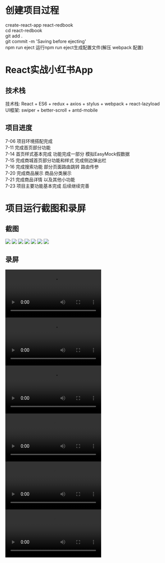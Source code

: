 # 创建项目过程
create-react-app react-redbook<br>
cd react-redbook<br>
git add .<br>
git commit -m 'Saving before ejecting'<br>
npm run eject  运行npm run eject生成配置文件(解压 webpack 配置)<br>

# React实战小红书App

## 技术栈
技术栈: React + ES6 + redux + axios + stylus + webpack + react-lazyload<br>
UI框架: swiper + better-scroll + antd-mobile 

## 项目进度
7-06 项目环境搭配完成<br>
7-11 完成首页部分功能<br>
7-14 首页样式基本完成 功能完成一部分 模拟EasyMock假数据<br>
7-15 完成商城首页部分功能和样式 完成侧边弹出栏<br>
7-16 完成搜索功能 部分页面路由跳转 路由传参<br>
7-20 完成商品展示 商品分类展示<br>
7-21 完成商品详情 以及其他小功能<br>
7-23 项目主要功能基本完成 后续继续完善<br>

# 项目运行截图和录屏

## 截图
![](./screenshot/首页.png)
![](./screenshot/首页详情.png)
![](./screenshot/shop.png)
![](./screenshot/sidebar.png)
![](./screenshot/商品详情.png)
![](./screenshot/shopCart.png)
![](./screenshot/sort.png)
## 录屏
![](./screenshot/首页.mp4)
![](./screenshot/搜索.mp4)
![](./screenshot/商城页操作.mp4)
![](./screenshot/添加购物车.mp4)
![](./screenshot/购物车操作.mp4)
![](./screenshot/滚动吸顶效果.mp4)
